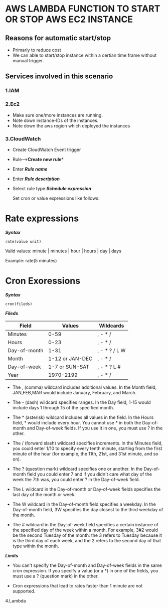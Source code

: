 # AWS LAMBDA FUNCTION TO START OR  STOP AWS EC2 INSTANCE

## Reasons for automatic start/stop

- Primarly to reduce cost
- We can able to start/stop instance within a certian time frame without manual trigger.


## Services involved in this scenario

### 1.IAM

### 2.Ec2

- Make sure one/more instances are running.
- Note down instance-IDs of the instances.
- Note down the aws region which deployed the instances

### 3.CloudWatch

- Create CloudWatch Event trigger
- Rule-->**Create new rule***
- Enter ***Rule name***
- Enter ***Rule description***
- Select rule type:***Schedule expression***

  Set cron or value expressions like follows:

Rate expressions
================

***Syntax***

```rate(value unit)```

Valid values: minute | minutes | hour | hours | day | days

Example: rate(5 minutes)

Cron Exoressions
================

***Syntax***

```cron(fileds)```

***Fileds***

|Field	         |Values	  |Wildcards     |
|---             |---|---|
|Minutes         |0-59            |, - * /       |
|Hours           |0-23            |, - * /       |
|Day-of-month    |1-31            |, - * ? / L W |
|Month           |1-12 or JAN-DEC |, - * /       |
|Day-of-week     |1-7 or SUN-SAT  |, - * ? L #   |
|Year            |1970-2199       |, - * /       |

* The , (comma) wildcard includes additional values. In the Month field, JAN,FEB,MAR would include January, February, and March.

* The - (dash) wildcard specifies ranges. In the Day field, 1-15 would include days 1 through 15 of the specified month.

* The * (asterisk) wildcard includes all values in the field. In the Hours field, * would include every hour. You cannot use * in both the Day-of-month and Day-of-week fields. If you use it in one, you must use ? in the other.

*  The / (forward slash) wildcard specifies increments. In the Minutes field, you could enter 1/10 to specify every tenth minute, starting from the first minute of the hour (for example, the 11th, 21st, and 31st minute, and so on).

* The ? (question mark) wildcard specifies one or another. In the Day-of-month field you could enter 7 and if you didn't care what day of the week the 7th was, you could enter ? in the Day-of-week field.

* The L wildcard in the Day-of-month or Day-of-week fields specifies the last day of the month or week.

* The W wildcard in the Day-of-month field specifies a weekday. In the Day-of-month field, 3W specifies the day closest to the third weekday of the month.

* The # wildcard in the Day-of-week field specifies a certain instance of the specified day of the week within a month. For example, 3#2 would be the second Tuesday of the month: the 3 refers to Tuesday because it is the third day of each week, and the 2 refers to the second day of that type within the month.

***Limits***

* You can't specify the Day-of-month and Day-of-week fields in the same cron expression. If you specify a value (or a *) in one of the fields, you must use a ? (question mark) in the other.

* Cron expressions that lead to rates faster than 1 minute are not supported.

4.Lambda






